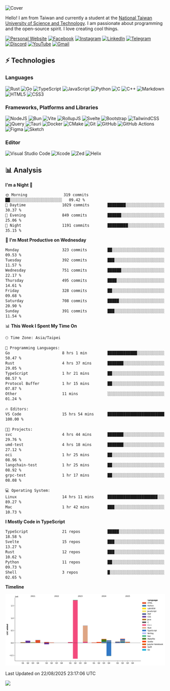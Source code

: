 <picture>
  <source media="(prefers-color-scheme: dark)" srcset="https://github.com/CRT-HAO/CRT-HAO/assets/31580253/6f53f4ab-546f-4db7-9f30-2c5b0711c0a2">
  <img alt="Cover" src="https://github.com/CRT-HAO/CRT-HAO/assets/31580253/4efdfca0-1005-43ab-8c60-07e6973a89b2">
</picture>

Hello! I am from Taiwan and currently a student at the [National Taiwan University of Science and Technology](https://www.ntust.edu.tw/). I am passionate about programming and the open-source spirit. I love creating cool things.

[![Personal Website](https://img.shields.io/badge/Personal%20Website-%23000000.svg?style=for-the-badge)](https://hayden.tw/)
[![Facebook](https://img.shields.io/badge/Facebook-%231877F2.svg?style=for-the-badge&logo=Facebook&logoColor=white)](https://www.facebook.com/CRT.HAO.CHUN/)
[![Instagram](https://img.shields.io/badge/Instagram-%23E4405F.svg?style=for-the-badge&logo=Instagram&logoColor=white)](https://www.instagram.com/crt_hao/)
[![LinkedIn](https://img.shields.io/badge/linkedin-%230077B5.svg?style=for-the-badge&logo=linkedin&logoColor=white)](https://www.linkedin.com/in/crthao/)
[![Telegram](https://img.shields.io/badge/Telegram-2CA5E0?style=for-the-badge&logo=telegram&logoColor=white)](https://t.me/CRT_HAO)
[![Discord](https://img.shields.io/badge/Discord-%235865F2.svg?style=for-the-badge&logo=discord&logoColor=white)](https://discordapp.com/users/401324674371551234)
[![YouTube](https://img.shields.io/badge/YouTube-%23FF0000.svg?style=for-the-badge&logo=YouTube&logoColor=white)](https://www.youtube.com/channel/UC-WnTCkztbitHGXnmvipUUg)
[![Gmail](https://img.shields.io/badge/Gmail-D14836?style=for-the-badge&logo=gmail&logoColor=white)](mailto:m831718@gmail.com)

## ⚡ Technologies

### Languages

![Rust](https://img.shields.io/badge/rust-%23000000.svg?style=for-the-badge&logo=rust&logoColor=white)
![Go](https://img.shields.io/badge/go-%2300ADD8.svg?style=for-the-badge&logo=go&logoColor=white)
![TypeScript](https://img.shields.io/badge/typescript-%23007ACC.svg?style=for-the-badge&logo=typescript&logoColor=white)
![JavaScript](https://img.shields.io/badge/javascript-%23323330.svg?style=for-the-badge&logo=javascript&logoColor=%23F7DF1E)
![Python](https://img.shields.io/badge/python-3670A0?style=for-the-badge&logo=python&logoColor=ffdd54)
![C](https://img.shields.io/badge/c-%2300599C.svg?style=for-the-badge&logo=c&logoColor=white)
![C++](https://img.shields.io/badge/c++-%2300599C.svg?style=for-the-badge&logo=c%2B%2B&logoColor=white)
![Markdown](https://img.shields.io/badge/markdown-%23000000.svg?style=for-the-badge&logo=markdown&logoColor=white)
![HTML5](https://img.shields.io/badge/html5-%23E34F26.svg?style=for-the-badge&logo=html5&logoColor=white)
![CSS3](https://img.shields.io/badge/css3-%231572B6.svg?style=for-the-badge&logo=css3&logoColor=white)

### Frameworks, Platforms and Libraries

![NodeJS](https://img.shields.io/badge/node.js-6DA55F?style=for-the-badge&logo=node.js&logoColor=white)
![Bun](https://img.shields.io/badge/Bun-%23000000.svg?style=for-the-badge&logo=bun&logoColor=white)
![Vite](https://img.shields.io/badge/vite-%23646CFF.svg?style=for-the-badge&logo=vite&logoColor=white)
![RollupJS](https://img.shields.io/badge/RollupJS-ef3335?style=for-the-badge&logo=rollup.js&logoColor=white)
![Svelte](https://img.shields.io/badge/svelte-%23f1413d.svg?style=for-the-badge&logo=svelte&logoColor=white)
![Bootstrap](https://img.shields.io/badge/bootstrap-%238511FA.svg?style=for-the-badge&logo=bootstrap&logoColor=white)
![TailwindCSS](https://img.shields.io/badge/tailwindcss-%2338B2AC.svg?style=for-the-badge&logo=tailwind-css&logoColor=white)
![jQuery](https://img.shields.io/badge/jquery-%230769AD.svg?style=for-the-badge&logo=jquery&logoColor=white)
![Tauri](https://img.shields.io/badge/tauri-%2324C8DB.svg?style=for-the-badge&logo=tauri&logoColor=%23FFFFFF)
![Docker](https://img.shields.io/badge/docker-%230db7ed.svg?style=for-the-badge&logo=docker&logoColor=white)
![CMake](https://img.shields.io/badge/CMake-%23008FBA.svg?style=for-the-badge&logo=cmake&logoColor=white)
![Git](https://img.shields.io/badge/git-%23F05033.svg?style=for-the-badge&logo=git&logoColor=white)
![GitHub](https://img.shields.io/badge/github-%23121011.svg?style=for-the-badge&logo=github&logoColor=white)
![GitHub Actions](https://img.shields.io/badge/github%20actions-%232671E5.svg?style=for-the-badge&logo=githubactions&logoColor=white)
![Figma](https://img.shields.io/badge/figma-%23F24E1E.svg?style=for-the-badge&logo=figma&logoColor=white)
![Sketch](https://img.shields.io/badge/Sketch-FFB387?style=for-the-badge&logo=sketch&logoColor=black)

### Editor

![Visual Studio Code](https://img.shields.io/badge/Visual%20Studio%20Code-0078d7.svg?style=for-the-badge&logo=visual-studio-code&logoColor=white)
![Xcode](https://img.shields.io/badge/Xcode-007ACC?style=for-the-badge&logo=Xcode&logoColor=white)
![Zed](https://img.shields.io/badge/Zed-F6F5F0?style=for-the-badge&logo=zed&logoColor=black)
![Helix](https://img.shields.io/badge/Helix-281733?style=for-the-badge&logo=helix&logoColor=white)

## 📊 Analysis

<!--START_SECTION:waka-->
**I'm a Night 🦉** 

```text
🌞 Morning                319 commits         ██░░░░░░░░░░░░░░░░░░░░░░░   09.42 % 
🌆 Daytime                1029 commits        ████████░░░░░░░░░░░░░░░░░   30.37 % 
🌃 Evening                849 commits         ██████░░░░░░░░░░░░░░░░░░░   25.06 % 
🌙 Night                  1191 commits        █████████░░░░░░░░░░░░░░░░   35.15 % 
```
📅 **I'm Most Productive on Wednesday** 

```text
Monday                   323 commits         ██░░░░░░░░░░░░░░░░░░░░░░░   09.53 % 
Tuesday                  392 commits         ███░░░░░░░░░░░░░░░░░░░░░░   11.57 % 
Wednesday                751 commits         ██████░░░░░░░░░░░░░░░░░░░   22.17 % 
Thursday                 495 commits         ████░░░░░░░░░░░░░░░░░░░░░   14.61 % 
Friday                   328 commits         ██░░░░░░░░░░░░░░░░░░░░░░░   09.68 % 
Saturday                 708 commits         █████░░░░░░░░░░░░░░░░░░░░   20.90 % 
Sunday                   391 commits         ███░░░░░░░░░░░░░░░░░░░░░░   11.54 % 
```


📊 **This Week I Spent My Time On** 

```text
🕑︎ Time Zone: Asia/Taipei

💬 Programming Languages: 
Go                       8 hrs 1 min         █████████████░░░░░░░░░░░░   50.47 % 
Rust                     4 hrs 37 mins       ███████░░░░░░░░░░░░░░░░░░   29.05 % 
TypeScript               1 hr 21 mins        ██░░░░░░░░░░░░░░░░░░░░░░░   08.57 % 
Protocol Buffer          1 hr 15 mins        ██░░░░░░░░░░░░░░░░░░░░░░░   07.87 % 
Other                    11 mins             ░░░░░░░░░░░░░░░░░░░░░░░░░   01.24 % 

🔥 Editors: 
VS Code                  15 hrs 54 mins      █████████████████████████   100.00 % 

🐱‍💻 Projects: 
svc                      4 hrs 44 mins       ███████░░░░░░░░░░░░░░░░░░   29.76 % 
umd-test                 4 hrs 18 mins       ███████░░░░░░░░░░░░░░░░░░   27.12 % 
oci                      1 hr 25 mins        ██░░░░░░░░░░░░░░░░░░░░░░░   08.96 % 
langchain-test           1 hr 25 mins        ██░░░░░░░░░░░░░░░░░░░░░░░   08.92 % 
grpc-test                1 hr 17 mins        ██░░░░░░░░░░░░░░░░░░░░░░░   08.08 % 

💻 Operating System: 
Linux                    14 hrs 11 mins      ██████████████████████░░░   89.27 % 
Mac                      1 hr 42 mins        ███░░░░░░░░░░░░░░░░░░░░░░   10.73 % 
```

**I Mostly Code in TypeScript** 

```text
TypeScript               21 repos            █████░░░░░░░░░░░░░░░░░░░░   18.58 % 
Svelte                   15 repos            ███░░░░░░░░░░░░░░░░░░░░░░   13.27 % 
Rust                     12 repos            ███░░░░░░░░░░░░░░░░░░░░░░   10.62 % 
Python                   11 repos            ██░░░░░░░░░░░░░░░░░░░░░░░   09.73 % 
Shell                    3 repos             █░░░░░░░░░░░░░░░░░░░░░░░░   02.65 % 
```



**Timeline**

![Lines of Code chart](https://raw.githubusercontent.com/hayd1n/hayd1n/main/assets/bar_graph.png)


 Last Updated on 22/08/2025 23:17:06 UTC
<!--END_SECTION:waka-->

![](https://komarev.com/ghpvc/?username=CRT-HAO&style=flat-square)
